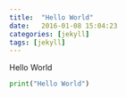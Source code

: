 ```yaml
---
title:  "Hello World"
date:   2016-01-08 15:04:23
categories: [jekyll]
tags: [jekyll]
---
```

Hello World
``` python
print("Hello World")

```
